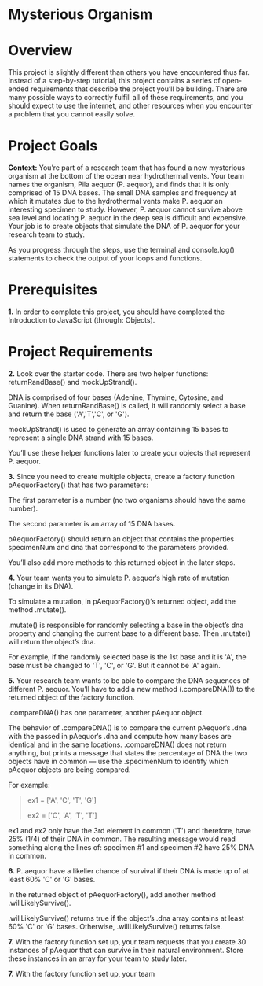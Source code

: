 # Mysterious Organism

# Overview

This project is slightly different than others you have encountered thus far. Instead of a step-by-step tutorial, this project contains a series of open-ended requirements that describe the project you’ll be building. There are many possible ways to correctly fulfill all of these requirements, and you should expect to use the internet, and other resources when you encounter a problem that you cannot easily solve.

# Project Goals

<b>Context:</b> You’re part of a research team that has found a new mysterious organism at the bottom of the ocean near hydrothermal vents. Your team names the organism, Pila aequor (P. aequor), and finds that it is only comprised of 15 DNA bases. The small DNA samples and frequency at which it mutates due to the hydrothermal vents make P. aequor an interesting specimen to study. However, P. aequor cannot survive above sea level and locating P. aequor in the deep sea is difficult and expensive. Your job is to create objects that simulate the DNA of P. aequor for your research team to study.

As you progress through the steps, use the terminal and console.log() statements to check the output of your loops and functions.

# Prerequisites

**1.** In order to complete this project, you should have completed the Introduction to JavaScript (through: Objects).

# Project Requirements


**2.** Look over the starter code. There are two helper functions: returnRandBase() and mockUpStrand().

DNA is comprised of four bases (Adenine, Thymine, Cytosine, and Guanine). When returnRandBase() is called, it will randomly select a base and return the base ('A','T','C', or 'G').

mockUpStrand() is used to generate an array containing 15 bases to represent a single DNA strand with 15 bases.

You’ll use these helper functions later to create your objects that represent P. aequor.

**3.** Since you need to create multiple objects, create a factory function pAequorFactory() that has two parameters:

The first parameter is a number (no two organisms should have the same number).

The second parameter is an array of 15 DNA bases.

pAequorFactory() should return an object that contains the properties specimenNum and dna that correspond to the parameters provided.

You’ll also add more methods to this returned object in the later steps.

**4.** Your team wants you to simulate P. aequor‘s high rate of mutation (change in its DNA).

To simulate a mutation, in pAequorFactory()‘s returned object, add the method .mutate().

.mutate() is responsible for randomly selecting a base in the object’s dna property and changing the current base to a different base. Then .mutate() will return the object’s dna.

For example, if the randomly selected base is the 1st base and it is 'A', the base must be changed to 'T', 'C', or 'G'. But it cannot be 'A' again.


**5.** Your research team wants to be able to compare the DNA sequences of different P. aequor. You’ll have to add a new method (.compareDNA()) to the returned object of the factory function.

.compareDNA() has one parameter, another pAequor object.

The behavior of .compareDNA() is to compare the current pAequor‘s .dna with the passed in pAequor‘s .dna and compute how many bases are identical and in the same locations. .compareDNA() does not return anything, but prints a message that states the percentage of DNA the two objects have in common — use the .specimenNum to identify which pAequor objects are being compared.

For example:
> ex1 = ['A', 'C', 'T', 'G']
> 
> ex2 = ['C', 'A', 'T', 'T']

ex1 and ex2 only have the 3rd element in common ('T') and therefore, have 25% (1/4) of their DNA in common. The resulting message would read something along the lines of: specimen #1 and specimen #2 have 25% DNA in common.


**6.** P. aequor have a likelier chance of survival if their DNA is made up of at least 60% 'C' or 'G' bases.

In the returned object of pAequorFactory(), add another method .willLikelySurvive().

.willLikelySurvive() returns true if the object’s .dna array contains at least 60% 'C' or 'G' bases. Otherwise, .willLikelySurvive() returns false.


**7.** With the factory function set up, your team requests that you create 30 instances of pAequor that can survive in their natural environment. Store these instances in an array for your team to study later.

**7.** With the factory function set up, your team 